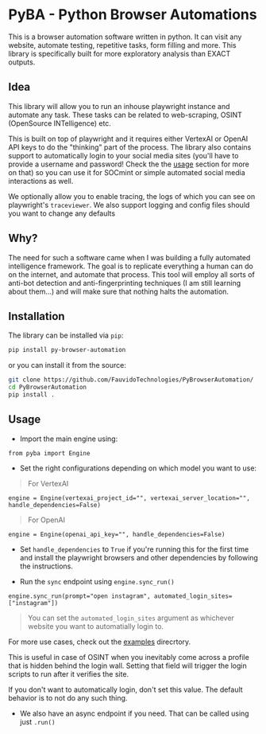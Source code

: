 # PyBA - Python Browser Automations

This is a browser automation software written in python. It can visit any website, automate testing, repetitive tasks, form filling and more. This library is specifically built for more exploratory analysis than EXACT outputs.

## Idea

This library will allow you to run an inhouse playwright instance and automate any task. These tasks can be related to web-scraping, OSINT (OpenSource INTelligence) etc.

This is built on top of playwright and it requires either VertexAI or OpenAI API keys to do the "thinking" part of the process. The library also contains support to automatically login to your social media sites (you'll have to provide a username and password! Check the the [usage](#usage) section for more on that) so you can use it for SOCmint or simple automated social media interactions as well.

We optionally allow you to enable tracing, the logs of which you can see on playwright's `traceviewer`. We also support logging and config files should you want to change any defaults

## Why?

The need for such a software came when I was building a fully automated intelligence framework. The goal is to replicate everything a human can do on the internet, and automate that process. This tool will employ all sorts of anti-bot detection and anti-fingerprinting techniques (I am still learning about them...) and will make sure that nothing halts the automation.

## Installation

The library can be installed via `pip`:

```sh
pip install py-browser-automation
```

or you can install it from the source:

```sh
git clone https://github.com/FauvidoTechnologies/PyBrowserAutomation/
cd PyBrowserAutomation
pip install .
```

## Usage

- Import the main engine using:

```python3
from pyba import Engine
```

- Set the right configurations depending on which model you want to use:

> For VertexAI
```python3
engine = Engine(vertexai_project_id="", vertexai_server_location="", handle_dependencies=False)
```

> For OpenAI
```python3
engine = Engine(openai_api_key="", handle_dependencies=False)
```

- Set `handle_dependencies` to `True` if you're running this for the first time and install the playwright browsers and other dependencies by following the instructions.

- Run the `sync` endpoint using `engine.sync_run()`

```python3
engine.sync_run(prompt="open instagram", automated_login_sites=["instagram"])
```

> You can set the `automated_login_sites` argument as whichever website you want to automatially login to.

For more use cases, check out the [examples](./examples) direcrtory.

This is useful in case of OSINT when you inevitably come across a profile that is hidden behind the login wall. Setting that field will trigger the login scripts to run after it verifies the site.

If you don't want to automatically login, don't set this value. The default behavior is to not do any such thing.

- We also have an async endpoint if you need. That can be called using just `.run()`